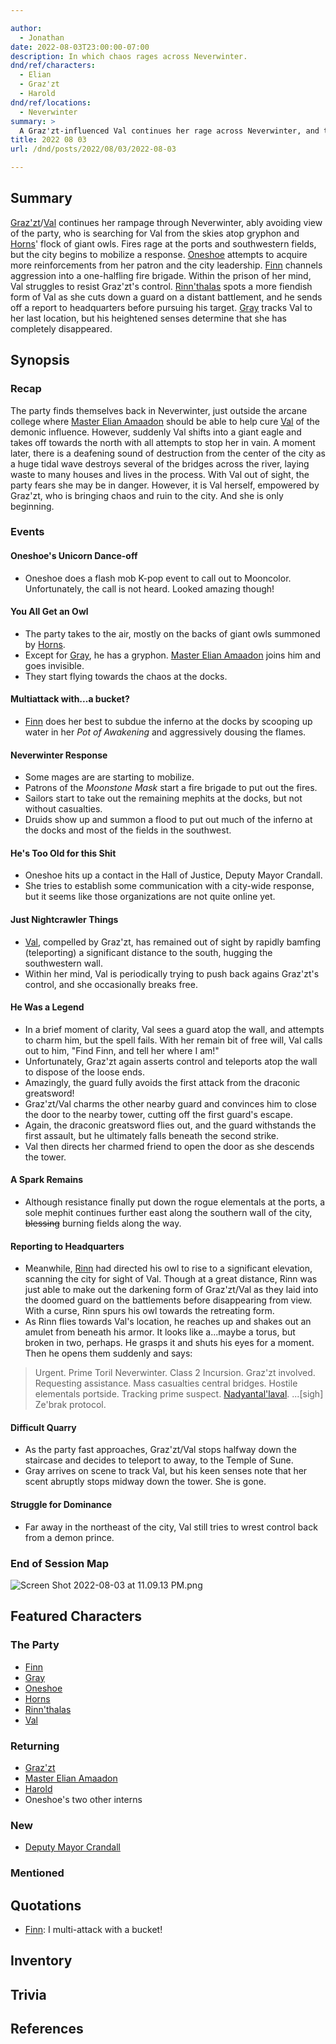 ```yaml
---

author:
  - Jonathan
date: 2022-08-03T23:00:00-07:00
description: In which chaos rages across Neverwinter.
dnd/ref/characters:
  - Elian
  - Graz'zt
  - Harold
dnd/ref/locations:
  - Neverwinter
summary: >
  A Graz'zt-influenced Val continues her rage across Neverwinter, and the party desparately tries to make sense of what is happening.
title: 2022 08 03
url: /dnd/posts/2022/08/03/2022-08-03

---
```


## Summary

[Graz'zt](/dnd/npcs/grazzt)/[Val](/dnd/characters/val) continues her rampage through Neverwinter, ably avoiding view of the party, who is searching for Val from the skies atop gryphon and [Horns](/dnd/characters/horns)' flock of giant owls. Fires rage at the ports and southwestern fields, but the city begins to mobilize a response. [Oneshoe](/dnd/characters/oneshoe) attempts to acquire more reinforcements from her patron and the city leadership. [Finn](/dnd/characters/finn) channels aggression into a one-halfling fire brigade. Within the prison of her mind, Val struggles to resist Graz'zt's control. [Rinn'thalas](/dnd/characters/rinnthalas-liadon) spots a more fiendish form of Val as she cuts down a guard on a distant battlement, and he sends off a report to headquarters before pursuing his target. [Gray](/dnd/characters/haeltin-var-astora) tracks Val to her last location, but his heightened senses determine that she has completely disappeared.

## Synopsis

### Recap

The party finds themselves back in Neverwinter, just outside the arcane college where [Master Elian Amaadon](/dnd/npcs/elian-amaadon) should be able to help cure [Val](/dnd/characters/val) of the demonic influence. However, suddenly Val shifts into a giant eagle and takes off towards the north with all attempts to stop her in vain. A moment later, there is a deafening sound of destruction from the center of the city as a huge tidal wave destroys several of the bridges across the river, laying waste to many houses and lives in the process. With Val out of sight, the party fears she may be in danger. However, it is Val herself, empowered by Graz'zt, who is bringing chaos and ruin to the city. And she is only beginning.

### Events

#### Oneshoe's Unicorn Dance-off

- Oneshoe does a flash mob K-pop event to call out to Mooncolor. Unfortunately, the call is not heard. Looked amazing though!

#### You All Get an Owl

- The party takes to the air, mostly on the backs of giant owls summoned by [Horns](/dnd/characters/horns).
- Except for [Gray](/dnd/characters/haeltin-var-astora), he has a gryphon. [Master Elian Amaadon](/dnd/npcs/elian-amaadon) joins him and goes invisible. 
- They start flying towards the chaos at the docks.

#### Multiattack with...a bucket?

- [Finn](/dnd/characters/finn) does her best to subdue the inferno at the docks by scooping up water in her *Pot of Awakening* and aggressively dousing the flames.

#### Neverwinter Response

- Some mages are are starting to mobilize.
- Patrons of the *Moonstone Mask* start a fire brigade to put out the fires.
- Sailors start to take out the remaining mephits at the docks, but not without casualties.
- Druids show up and summon a flood to put out much of the inferno at the docks and most of the fields in the southwest.

#### He's Too Old for this Shit

- Oneshoe hits up a contact in the Hall of Justice, Deputy Mayor Crandall. 
- She tries to establish some communication with a city-wide response, but it seems like those organizations are not quite online yet.

#### Just Nightcrawler Things

- [Val](/dnd/characters/val), compelled by Graz'zt, has remained out of sight by rapidly bamfing (teleporting) a significant distance to the south, hugging the southwestern wall.
- Within her mind, Val is periodically trying to push back agains Graz'zt's control, and she occasionally breaks free.

#### He Was a Legend

- In a brief moment of clarity, Val sees a guard atop the wall, and attempts to charm him, but the spell fails. With her remain bit of free will, Val calls out to him, "Find Finn, and tell her where I am!"
- Unfortunately, Graz'zt again asserts control and teleports atop the wall to dispose of the loose ends.
- Amazingly, the guard fully avoids the first attack from the draconic greatsword!
- Graz'zt/Val charms the other nearby guard and convinces him to close the door to the nearby tower, cutting off the first guard's escape.
- Again, the draconic greatsword flies out, and the guard withstands the first assault, but he ultimately falls beneath the second strike.
- Val then directs her charmed friend to open the door as she descends the tower.

#### A Spark Remains

- Although resistance finally put down the rogue elementals at the ports, a sole mephit continues further east along the southern wall of the city, ~~blessing~~ burning fields along the way. 

#### Reporting to Headquarters

- Meanwhile, [Rinn](/dnd/characters/rinnthalas-liadon) had directed his owl to rise to a significant elevation, scanning the city for sight of Val. Though at a great distance, Rinn was just able to make out the darkening form of Graz'zt/Val as they laid into the doomed guard on the battlements before disappearing from view. With a curse, Rinn spurs his owl towards the retreating form.
- As Rinn flies towards Val's location, he reaches up and shakes out an amulet from beneath his armor. It looks like a...maybe a torus, but broken in two, perhaps. He grasps it and shuts his eyes for a moment. Then he opens them suddenly and says:

> Urgent. Prime Toril Neverwinter.
> Class 2 Incursion.
> Graz'zt involved.
> Requesting assistance.
> Mass casualties central bridges.
> Hostile elementals portside.
> Tracking prime suspect.
> [Nadyantal'laval](/dnd/characters/val).
> ...\[sigh\]
> Ze'brak protocol.

#### Difficult Quarry

- As the party fast approaches, Graz'zt/Val stops halfway down the staircase and decides to teleport to away, to the Temple of Sune.
- Gray arrives on scene to track Val, but his keen senses note that her scent abruptly stops midway down the tower. She is gone.

#### Struggle for Dominance

- Far away in the northeast of the city, Val still tries to wrest control back from a demon prince.

### End of Session Map

![Screen Shot 2022-08-03 at 11.09.13 PM.png](/images/dnd/screen-shot-2022-08-03-at-11-09-13-pm.png)

## Featured Characters

### The Party

- [Finn](/dnd/characters/finn)
- [Gray](/dnd/characters/haeltin-var-astora)
- [Oneshoe](/dnd/characters/oneshoe)
- [Horns](/dnd/characters/horns)
- [Rinn'thalas](/dnd/characters/rinnthalas-liadon)
- [Val](/dnd/characters/val)

### Returning

- [Graz'zt](/dnd/npcs/grazzt)
- [Master Elian Amaadon](/dnd/npcs/elian-amaadon)
- [Harold](/dnd/npcs/harold)
- Oneshoe's two other interns

### New

- [Deputy Mayor Crandall](/dnd/npcs/deputy-mayor-crandall)

### Mentioned

## Quotations

- [Finn](/dnd/characters/finn): I multi-attack with a bucket!

## Inventory

## Trivia

## References
